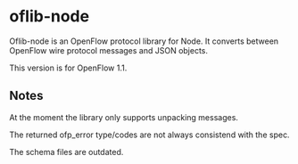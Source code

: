 # oflib-node

Oflib-node is an OpenFlow protocol library for Node.
It converts between OpenFlow wire protocol messages and JSON objects.

This version is for OpenFlow 1.1.

## Notes

At the moment the library only supports unpacking messages.

The returned ofp_error type/codes are not always consistend with the spec.

The schema files are outdated.